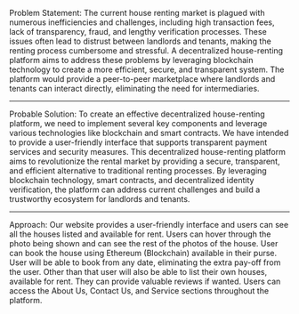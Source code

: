 Problem Statement: The current house renting market is plagued with numerous inefficiencies and challenges, including high transaction fees,
                    lack of transparency, fraud, and lengthy verification processes. These issues often lead to distrust between landlords and
                    tenants, making the renting process cumbersome and stressful.
                    A decentralized house-renting platform aims to address these problems by leveraging blockchain technology to create a more
                    efficient, secure, and transparent system. The platform would provide a peer-to-peer marketplace where landlords and tenants
                    can interact directly, eliminating the need for intermediaries. 
                    
-----------------------------------------------------------------------------------------------------------------------------------------------------------------------                    
Probable Solution: To create an effective decentralized house-renting platform, we need to implement several key components and leverage various
                    technologies like blockchain and smart contracts. We have intended to provide a user-friendly interface that supports transparent
                    payment services and security measures. This decentralized house-renting platform aims to revolutionize the rental market by providing
                    a secure, transparent, and efficient alternative to traditional renting processes. By leveraging blockchain technology, smart contracts,
                    and decentralized identity verification, the platform can address current challenges and build a trustworthy ecosystem for landlords and tenants.
                    
----------------------------------------------------------------------------------------------------------------------------------------------------------------------- 

Approach:  Our website provides a user-friendly interface and users can see all the houses listed and available for rent. Users can hover through
           the photo being shown and can see the rest of the photos of the house. User can book the house using Ethereum (Blockchain) available in their purse. 
           User will be able to book from any date, eliminating the extra pay-off from the user. Other than that user will also be able to list their own houses, available                for rent. They can provide valuable reviews if wanted. Users can access the About Us, Contact Us, and Service sections throughout the platform.
